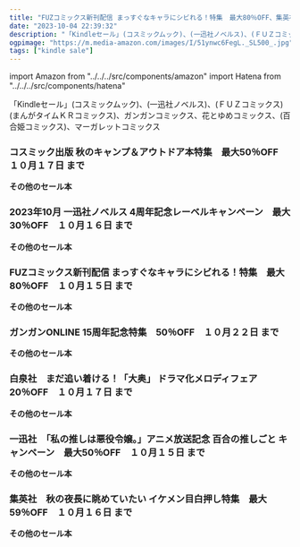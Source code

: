 ```yaml
---
title: "FUZコミックス新刊配信 まっすぐなキャラにシビれる！特集　最大80％OFF、集英社　秋の夜長に眺めていたい イケメン目白押し特集　最大59％OFF、2023年10月 一迅社ノベルス 4周年記念レーベルキャンペーン　最大30％OFF"
date: "2023-10-04 22:39:32"
description: "「Kindleセール」(コスミックムック)、(一迅社ノベルス)、(ＦＵＺコミックス)(まんがタイムＫＲコミックス)、ガンガンコミックス、花とゆめコミックス、(百合姫コミックス)、マーガレットコミックス"
ogpimage: "https://m.media-amazon.com/images/I/51ynwc6FegL._SL500_.jpg"
tags: ["kindle sale"]
---
```

import Amazon from "../../../src/components/amazon"
import Hatena from "../../../src/components/hatena"

「Kindleセール」(コスミックムック)、(一迅社ノベルス)、(ＦＵＺコミックス)(まんがタイムＫＲコミックス)、ガンガンコミックス、花とゆめコミックス、(百合姫コミックス)、マーガレットコミックス



### コスミック出版 秋のキャンプ＆アウトドア本特集　最大50％OFF　１０月１７日 まで

<Amazon asin="B0C7ZGHR3J" />



<Amazon asin="B0C7ZMYJR5" />



<Amazon asin="B0C61Y53QW" />


**その他のセール本**

<Hatena src="https://kyukyunyorituryo.github.io/kindle_sale/20231017s35724/" title=""/>

### 2023年10月 一迅社ノベルス 4周年記念レーベルキャンペーン　最大30％OFF　１０月１６日 まで

<Amazon asin="B0BTCR1PPF" />



<Amazon asin="B0BGND4FNB" />



<Amazon asin="B0BC7HKQ5G" />


**その他のセール本**

<Hatena src="https://kyukyunyorituryo.github.io/kindle_sale/20231016s35740/" title=""/>

### FUZコミックス新刊配信 まっすぐなキャラにシビれる！特集　最大80％OFF　１０月１５日 まで

<Amazon asin="B0C3H9TTCJ" />



<Amazon asin="B09VKVR461" />



<Amazon asin="B09QGGZB1W" />


**その他のセール本**

<Hatena src="https://kyukyunyorituryo.github.io/kindle_sale/20231015s35688/" title=""/>

### ガンガンONLINE 15周年記念特集　50％OFF　１０月２２日 まで

<Amazon asin="B098B72PD3" />



<Amazon asin="B08XQF3ZJG" />



<Amazon asin="B0859BX41G" />


**その他のセール本**

<Hatena src="https://kyukyunyorituryo.github.io/kindle_sale/20231022s35654/" title=""/>

### 白泉社　まだ追い着ける！「大奥」 ドラマ化メロディフェア　20％OFF　１０月１７日 まで

<Amazon asin="B09R9Y5BV4" />



<Amazon asin="B09KL7WXHR" />



<Amazon asin="B095FGD6ZN" />


**その他のセール本**

<Hatena src="https://kyukyunyorituryo.github.io/kindle_sale/20231017s35711/" title=""/>

### 一迅社　「私の推しは悪役令嬢。」アニメ放送記念 百合の推しごと キャンペーン　最大50％OFF　１０月１５日 まで

<Amazon asin="B07VRX5XRP" />



<Amazon asin="B081DK87N9" />



<Amazon asin="B08Q3LMCT3" />


**その他のセール本**

<Hatena src="https://kyukyunyorituryo.github.io/kindle_sale/20231015s35718/" title=""/>

### 集英社　秋の夜長に眺めていたい イケメン目白押し特集　最大59％OFF　１０月１６日 まで

<Amazon asin="B0BQ3K4JR7" />



<Amazon asin="B0BKSN37RT" />



<Amazon asin="B09YTYPLJL" />


**その他のセール本**

<Hatena src="https://kyukyunyorituryo.github.io/kindle_sale/20231016s35641/" title=""/>